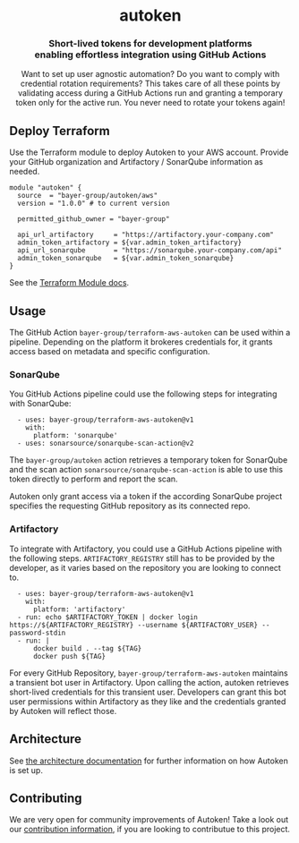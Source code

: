 <div align="center">
<h1 align="center">autoken</h1>
<h3 align="center">Short-lived tokens for development platforms</br> enabling effortless integration using GitHub Actions</h3>
    
Want to set up user agnostic automation? Do you want to comply with credential rotation requirements? This takes care of all these points by validating access during a GitHub Actions run and granting a temporary token only for the active run. You never need to rotate your tokens again! 
</div>

## Deploy Terraform

Use the Terraform module to deploy Autoken to your AWS account. Provide your GitHub organization and Artifactory / SonarQube information as needed.

```
module "autoken" {
  source  = "bayer-group/autoken/aws"
  version = "1.0.0" # to current version

  permitted_github_owner = "bayer-group"

  api_url_artifactory     = "https://artifactory.your-company.com"
  admin_token_artifactory = ${var.admin_token_artifactory}
  api_url_sonarqube       = "https://sonarqube.your-company.com/api"
  admin_token_sonarqube   = ${var.admin_token_sonarqube}
}
```

See the [Terraform Module docs](docs/terraform.md).

## Usage

The GitHub Action `bayer-group/terraform-aws-autoken` can be used within a pipeline. Depending on the platform it brokeres credentials for, it grants access based on metadata and specific configuration.

### SonarQube

You GitHub Actions pipeline could use the following steps for integrating with SonarQube:

```
  - uses: bayer-group/terraform-aws-autoken@v1
    with:
      platform: 'sonarqube'
  - uses: sonarsource/sonarqube-scan-action@v2
```

The `bayer-group/autoken` action retrieves a temporary token for SonarQube and the scan action `sonarsource/sonarqube-scan-action` is able to use this token directly to perform and report the scan.

Autoken only grant access via a token if the according SonarQube project specifies the requesting GitHub repository as its connected repo.

### Artifactory

To integrate with Artifactory, you could use a GitHub Actions pipeline with the following steps. `ARTIFACTORY_REGISTRY` still has to be provided by the developer, as it varies based on the repository you are looking to connect to.

```
  - uses: bayer-group/terraform-aws-autoken@v1
    with:
      platform: 'artifactory'
  - run: echo $ARTIFACTORY_TOKEN | docker login https://${ARTIFACTORY_REGISTRY} --username ${ARTIFACTORY_USER} --password-stdin
  - run: |
      docker build . --tag ${TAG}
      docker push ${TAG}
```

For every GitHub Repository, `bayer-group/terraform-aws-autoken` maintains a transient bot user in Artifactory. Upon calling the action, autoken retrieves short-lived credentials for this transient user. Developers can grant this bot user permissions within Artifactory as they like and the credentials granted by Autoken will reflect those.

## Architecture

See [the architecture documentation](architecture.md) for further information on how Autoken is set up.

## Contributing

We are very open for community improvements of Autoken!
Take a look out our [contribution information](CONTRIBUTING.md), if you are looking to contributue to this project.
